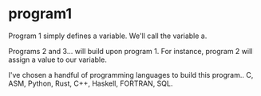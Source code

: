 # program1

Program 1 simply defines a variable. We'll call the variable a.

Programs 2 and 3... will build upon program 1. For instance, program 2 will assign a value to our variable.

I've chosen a handful of programming languages to build this program.. C, ASM, Python, Rust, C++, Haskell, FORTRAN, SQL.

